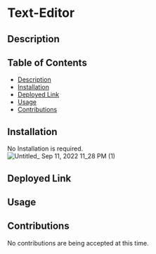 # Text-Editor

## Description



## Table of Contents
- [Description](#Description)
- [Installation](#Installation)
- [Deployed Link](#Deployed-Link)
- [Usage](#Usage)
- [Contributions](#Contributions)


## Installation
No Installation is required. <br>
![Untitled_ Sep 11, 2022 11_28 PM (1)](https://user-images.githubusercontent.com/101689362/189574701-507d8161-80a9-42c2-a690-adbb5b200ae3.gif)

## Deployed Link


## Usage


## Contributions
No contributions are being accepted at this time.

